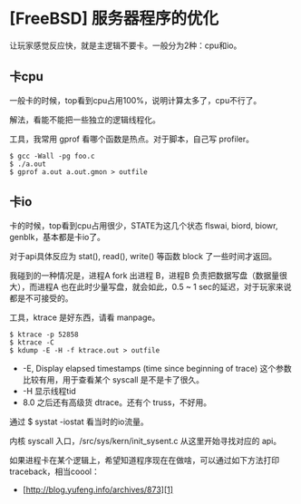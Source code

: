 # [FreeBSD] 服务器程序的优化

让玩家感觉反应快，就是主逻辑不要卡。一般分为2种：cpu和io。

## 卡cpu

一般卡的时候，top看到cpu占用100%，说明计算太多了，cpu不行了。

解法，看能不能把一些独立的逻辑线程化。

工具，我常用 gprof 看哪个函数是热点。对于脚本，自己写 profiler。

```
$ gcc -Wall -pg foo.c
$ ./a.out
$ gprof a.out a.out.gmon > outfile
```


## 卡io

卡的时候，top看到cpu占用很少，STATE为这几个状态 flswai, biord, biowr, genblk，基本都是卡io了。

对于api具体反应为 stat(), read(), write() 等函数 block 了一些时间才返回。

我碰到的一种情况是，进程A fork 出进程 B，进程B 负责把数据写盘（数据量很大），而进程A 也在此时少量写盘，就会如此，0.5 ~ 1 sec的延迟，对于玩家来说都是不可接受的。

工具，ktrace 是好东西，请看 manpage。

```
$ ktrace -p 52858
$ ktrace -C
$ kdump -E -H -f ktrace.out > outfile
```

* -E, Display elapsed timestamps (time since beginning of trace)
这个参数比较有用，用于查看某个 syscall 是不是卡了很久。
* -H 显示线程tid
* 8.0 之后还有高级货 dtrace。还有个 truss，不好用。

通过 $ systat -iostat 看当时的io流量。

内核 syscall 入口，/src/sys/kern/init_sysent.c  从这里开始寻找对应的 api。

如果进程卡在某个逻辑上，希望知道程序现在在做啥，可以通过如下方法打印traceback，相当coool：

* [http://blog.yufeng.info/archives/873][1]

[1]:http://blog.yufeng.info/archives/873
